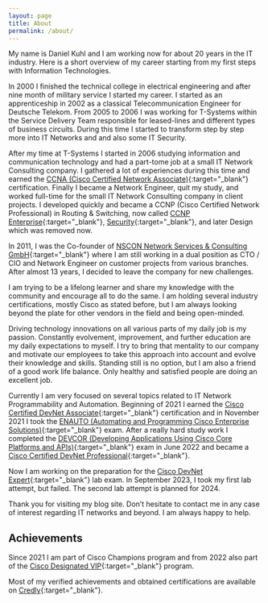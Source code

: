 ```yaml
---
layout: page
title: About
permalink: /about/
---
```

My name is Daniel Kuhl and I am working now for about 20 years in the IT industry. Here is a short overview of my career starting from my first steps with Information Technologies.

In 2000 I finished the technical college in electrical engineering and after nine month of military service I started my career. I started as an apprenticeship in 2002 as a classical Telecommunication Engineer for Deutsche Telekom. From 2005 to 2006 I was working for T-Systems within the Service Delivery Team responsible for leased-lines and different types of business circuits. During this time I started to transform step by step more into IT Networks and and also some IT Security.

After my time at T-Systems I started in 2006 studying information and communication technology and had a part-tome job at a small IT Network Consulting company. I gathered a lot of experiences during this time and earned the [CCNA (Cisco Certified Network Associate)](https://learningnetwork.cisco.com/s/ccna){:target="_blank"} certification. Finally I became a Network Engineer, quit my study, and worked full-time for the small IT Network Consulting company in client projects. I developed quickly and became a CCNP (Cisco Certified Network Professional) in Routing & Switching, now called [CCNP Enterprise](https://learningnetwork.cisco.com/s/ccnp-enterprise){:target="_blank"}, [Security](https://learningnetwork.cisco.com/s/ccnp-security){:target="_blank"}, and later Design which was removed now.

In 2011, I was the Co-founder of [NSCON Network Services & Consulting GmbH](https://nscon.de){:target="_blank"} where I am still working in a dual position as CTO / CIO and Network Engineer on customer projects from various branches. After almost 13 years, I decided to leave the company for new challenges.

I am trying to be a lifelong learner and share my knowledge with the community and encourage all to do the same. I am holding several industry certifications, mostly Cisco as stated before, but I am always looking beyond the plate for other vendors in the field and being open-minded.

Driving technology innovations on all various parts of my daily job is my passion. Constantly evolvement, improvement, and further education are my daily expectations to myself. I try to bring that mentality to our company and motivate our employees to take this approach into account and evolve their knowledge and skills. Standing still is no option, but I am also a friend of a good work life balance. Only healthy and satisfied people are doing an excellent job.

Currently I am very focused on several topics related to IT Network Programmability and Automation. Beginning of 2021 I earned the [Cisco Certified DevNet Associate](https://learningnetwork.cisco.com/s/devnet-associate){:target="_blank"} certification and in November 2021 I took the [ENAUTO (Automating and Programming Cisco Enterprise Solutions)](https://learningnetwork.cisco.com/s/enauto-exam-topics){:target="_blank"} exam. After a really hard study work I completed the [DEVCOR (Developing Applications Using Cisco Core Platforms and APIs)](https://learningnetwork.cisco.com/s/devcor-exam-topics){:target="_blank"} exam in June 2022 and became a [Cisco Certified DevNet Professional](https://learningnetwork.cisco.com/s/devnet-professional){:target="_blank"}.

Now I am working on the preparation for the [Cisco DevNet Expert](https://learningnetwork.cisco.com/s/devnet-expert){:target="_blank"} lab exam. In September 2023, I took my first lab attempt, but failed. The second lab attempt is planned for 2024.

Thank you for visiting my blog site. Don’t hesitate to contact me in any case of interest regarding IT networks and beyond. I am always happy to help.

## Achievements

Since 2021 I am part of Cisco Champions program and from 2022 also part of the [Cisco Designated VIP](https://learningnetwork.cisco.com/s/meet-the-vips){:target="_blank"} program.

Most of my verified achievements and obtained certifications are available on [Credly](https://www.credly.com/users/daniel-kuhl/badges?sort=-state_updated_at&page=1){:target="_blank"}.

